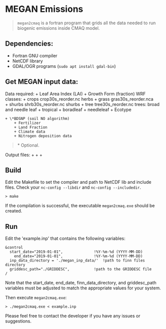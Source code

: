 # MEGAN Emissions

> `megan2cmaq` is a fortran program that grids all the data needed to run biogenic emissions inside CMAQ model.

## Dependencies:
 +  Fortran GNU compiler
 +  NetCDF library
 +  GDAL/OGR programs (`sudo apt install gdal-bin`)

## Get MEGAN input data:

Data required:
	+ Leaf Area Index (LAI)
	+ Growth Form (fraction)				WRF classes:
		+ crops		crop30s_reorder.nc			herbs
		+ grass		gras30s_reorder.nca		
		+ shurbs	shrb30s_reorder.nc			shurbs
		+ tree	        tree30s_reorder.nc			trees:	broad and needle leaf
			+ tropical
			+ boradleaf
			+ needleleaf
	+ Ecotype

	+ \*BDSNP (soil NO algorithm)
		+ Fertilizer
		+ Land Fraction
		+ Climate data	
		+ Nitrogen deposition data

> \* Optional.


Output files:
	+
	+
	+


## Build
Edit the Makefile to set the compiler and path to NetCDF lib and include files. Check your `nc-config --libdir` and `nc-config --includedir`.

`> make`

If the compilation is successful, the executable `megan2cmaq.exe` should be created.

## Run

Edit the 'example.inp' that contains the following variables:

```
&control
  start_date="2019-01-01",       		!%Y-%m-%d (YYYY-MM-DD)
    end_date="2019-01-01",       		!%Y-%m-%d (YYYY-MM-DD)
  inp_data_directory = './megan_inp_data/'	!path to finn files directory
  griddesc_path="./GRIDDESC",   		!path to the GRIDDESC file
/
```

Note that the start_date, end_date, finn_data_directory, and griddesc_path variables must be adjusted to match the appropriate values for your system.

Then execute `megan2cmaq.exe`:

`> ./megan2cmaq.exe < example.inp ` 

Please feel free to contact the developer if you have any issues or suggestions.


